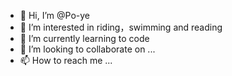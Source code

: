 - 👋 Hi, I’m @Po-ye 
- 👀 I’m interested in riding，swimming and reading
- 🌱 I’m currently learning to code
- 💞️ I’m looking to collaborate on ...
- 📫 How to reach me ...

<!---
Po-ye/Po-ye is a ✨ special ✨ repository because its `README.md` (this file) appears on your GitHub profile.
You can click the Preview link to take a look at your changes.
--->
